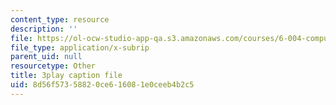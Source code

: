 ```yaml
---
content_type: resource
description: ''
file: https://ol-ocw-studio-app-qa.s3.amazonaws.com/courses/6-004-computation-structures-spring-2017/8d56f57358820ce616081e0ceeb4b2c5_H0xGKKpKaRE.srt
file_type: application/x-subrip
parent_uid: null
resourcetype: Other
title: 3play caption file
uid: 8d56f573-5882-0ce6-1608-1e0ceeb4b2c5
---
```

